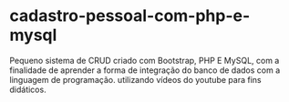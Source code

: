 # cadastro-pessoal-com-php-e-mysql
Pequeno sistema de CRUD criado com Bootstrap, PHP E MySQL, com a finalidade de aprender a forma de integração do banco de dados com a linguagem de programação. utilizando vídeos do youtube para fins didáticos.
